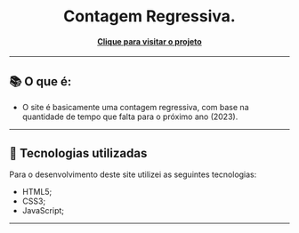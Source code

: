 <h1 align="center">
  Contagem Regressiva.
</h1>



<h4 align="center"><a href="https://abraaowendel.github.io/Countdown/" target="_blank">Clique para visitar o projeto</a></h4>

---

## 📚 O que é:

- O site é basicamente uma contagem regressiva, com base na quantidade de tempo que falta para o próximo ano (2023).

---

## 💼 Tecnologias utilizadas

Para o desenvolvimento deste site  utilizei as seguintes tecnologias:

- HTML5;
- CSS3;
- JavaScript;

---



